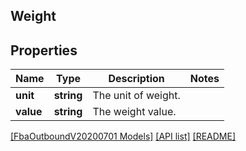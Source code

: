 ## Weight

## Properties

Name | Type | Description | Notes
------------ | ------------- | ------------- | -------------
**unit** | **string** | The unit of weight. |
**value** | **string** | The weight value. |

[[FbaOutboundV20200701 Models]](../) [[API list]](../../Api) [[README]](../../../README.md)

